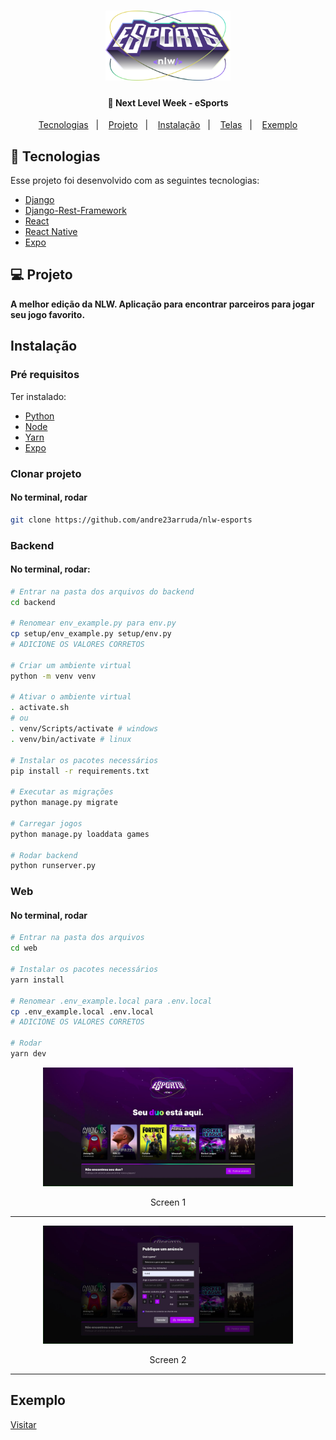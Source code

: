 <h1 align="center">
    <img alt="Widget" src=".github/logo.svg" width="200px" />
</h1>

<h4 align="center">
  🚀 Next Level Week - eSports
</h4>


<p align="center">
  <a href="#-tecnologias">Tecnologias</a>&nbsp;&nbsp;&nbsp;|&nbsp;&nbsp;&nbsp;
  <a href="#-projeto">Projeto</a>&nbsp;&nbsp;&nbsp;|&nbsp;&nbsp;&nbsp;
  <a href="#instalação">Instalação</a>&nbsp;&nbsp;&nbsp;|&nbsp;&nbsp;&nbsp;
  <a href="#telas">Telas</a>&nbsp;&nbsp;&nbsp;|&nbsp;&nbsp;&nbsp;
  <a href="#exemplo">Exemplo</a>
</p>

## 🚀 Tecnologias

Esse projeto foi desenvolvido com as seguintes tecnologias:

- [Django](https://www.djangoproject.com/)
- [Django-Rest-Framework](https://www.django-rest-framework.org/)
- [React](https://reactjs.org)
- [React Native](https://facebook.github.io/react-native/)
- [Expo](https://expo.io/)

## 💻 Projeto
**A melhor edição da NLW. Aplicação para encontrar parceiros para jogar seu jogo favorito.**

## Instalação
### Pré requisitos
Ter instalado:
- [Python](https://www.python.org/downloads/)
- [Node](https://nodejs.org/en/download/)
- [Yarn](https://classic.yarnpkg.com/en/docs/install/)
- [Expo](https://docs.expo.dev/get-started/installation/)

### Clonar projeto
#### No terminal, rodar
```sh
git clone https://github.com/andre23arruda/nlw-esports
```

### Backend
#### No terminal, rodar:
```sh
# Entrar na pasta dos arquivos do backend
cd backend

# Renomear env_example.py para env.py
cp setup/env_example.py setup/env.py
# ADICIONE OS VALORES CORRETOS

# Criar um ambiente virtual
python -m venv venv

# Ativar o ambiente virtual
. activate.sh
# ou
. venv/Scripts/activate # windows
. venv/bin/activate # linux

# Instalar os pacotes necessários
pip install -r requirements.txt

# Executar as migrações
python manage.py migrate

# Carregar jogos
python manage.py loaddata games

# Rodar backend
python runserver.py
```

### Web
#### No terminal, rodar
```sh
# Entrar na pasta dos arquivos
cd web

# Instalar os pacotes necessários
yarn install

# Renomear .env_example.local para .env.local
cp .env_example.local .env.local
# ADICIONE OS VALORES CORRETOS

# Rodar
yarn dev
```

<div align="center">
    <img alt="Screen 1" title="Screen 1" src=".github/web_1.jpeg?raw=true" width="400px" />
</div>
<p align="center">Screen 1</p>
<hr>

<div align="center">
    <img alt="Screen 2" title="Screen 2" src=".github//web_2.jpeg?raw=true" width="400px" />
</div>
<p align="center">Screen 2</p>
<hr>


## Exemplo
<a href="https://andrearruda-esports.vercel.app/" target="_blank">Visitar</a>